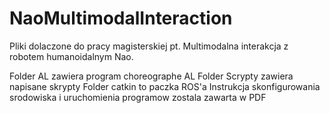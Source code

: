 # NaoMultimodalInteraction
Pliki dolaczone do pracy magisterskiej pt. Multimodalna interakcja z robotem humanoidalnym Nao.

Folder AL zawiera program choreographe AL
Folder Scrypty zawiera napisane skrypty
Folder catkin to paczka ROS'a
Instrukcja skonfigurowania srodowiska i uruchomienia programow zostala zawarta w PDF
